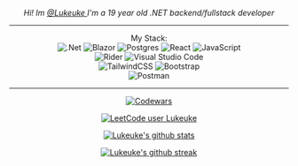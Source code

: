<p align="center">
  <em>
    Hi! Im <a href="https://github.com/Lukeuke"> @Lukeuke </a> I'm a 19 year old .NET backend/fullstack developer
  </em>
</p>

<div align="center">
  <hr>
  
  My Stack: <br>
![.Net](https://img.shields.io/badge/.NET-5C2D91?style=for-the-badge&logo=.net&logoColor=white)
![Blazor](https://img.shields.io/badge/blazor-%235C2D91.svg?style=for-the-badge&logo=blazor&logoColor=white)
![Postgres](https://img.shields.io/badge/postgres-%23316192.svg?style=for-the-badge&logo=postgresql&logoColor=white)
![React](https://img.shields.io/badge/react-%2320232a.svg?style=for-the-badge&logo=react&logoColor=%2361DAFB)
![JavaScript](https://img.shields.io/badge/javascript-%23323330.svg?style=for-the-badge&logo=javascript&logoColor=%23F7DF1E)
<br>
![Rider](https://img.shields.io/badge/Rider-000000.svg?style=for-the-badge&logo=Rider&logoColor=white&color=black&labelColor=crimson)
![Visual Studio Code](https://img.shields.io/badge/Visual%20Studio%20Code-0078d7.svg?style=for-the-badge&logo=visual-studio-code&logoColor=white)
<br>
![TailwindCSS](https://img.shields.io/badge/tailwindcss-%2338B2AC.svg?style=for-the-badge&logo=tailwind-css&logoColor=white)
![Bootstrap](https://img.shields.io/badge/bootstrap-%238511FA.svg?style=for-the-badge&logo=bootstrap&logoColor=white)
<br>
![Postman](https://img.shields.io/badge/Postman-FF6C37?style=for-the-badge&logo=postman&logoColor=white)
  <hr>

  <a href="https://www.codewars.com/users/Luuqe">
    <picture>
      <source media="(prefers-color-scheme: dark)" srcset="https://www.codewars.com/users/Luuqe/badges/large?logo=false">
      <source media="(prefers-color-scheme: light)" srcset="https://www.codewars.com/users/Luuqe/badges/large?logo=false&theme=light">
      <img alt="Codewars" src="https://www.codewars.com/users/Luuqe/badges/large?logo=false">
    </picture>
  </a>

  [![LeetCode user Lukeuke](https://img.shields.io/badge/dynamic/json?style=for-the-badge&labelColor=black&color=%23ffa116&label=Solved&query=solvedOverTotal&url=https%3A%2F%2Fleetcode-badge.vercel.app%2Fapi%2Fusers%2FLukeuke&logo=leetcode&logoColor=yellow)](https://leetcode.com/Lukeuke/)
  
  [![Lukeuke's github stats](https://github-readme-stats.vercel.app/api?username=Lukeuke&theme=onedark)](https://github.com/anuraghazra/github-readme-stats)
  
  [![Lukeuke's github streak](https://github-readme-streak-stats.herokuapp.com/?user=Lukeuke&theme=onedark)](https://github.com/DenverCoder1/github-readme-streak-stats)
  
</div>
  
